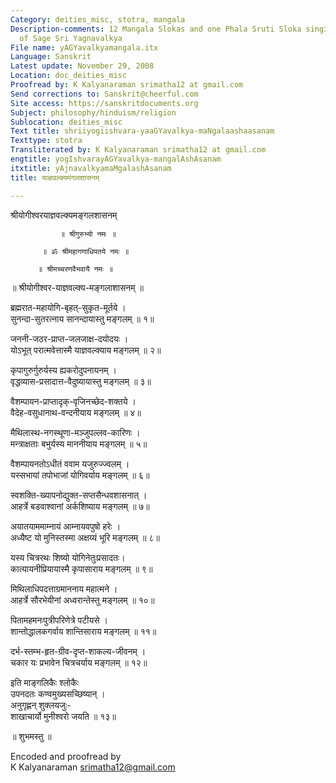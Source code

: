 ```yaml
---
Category: deities_misc, stotra, mangala
Description-comments: 12 Mangala Slokas and one Phala Sruti Sloka singing the praise
  of Sage Sri Yagnavalkya
File name: yAGYavalkyamangala.itx
Language: Sanskrit
Latest update: November 29, 2008
Location: doc_deities_misc
Proofread by: K Kalyanaraman srimatha12 at gmail.com
Send corrections to: Sanskrit@cheerful.com
Site access: https://sanskritdocuments.org
Subject: philosophy/hinduism/religion
Sublocation: deities_misc
Text title: shriiyogiishvara-yaaGYavalkya-maNgalaashaasanam
Texttype: stotra
Transliterated by: K Kalyanaraman srimatha12 at gmail.com
engtitle: yogIshvarayAGYavalkya-mangalAshAsanam
itxtitle: yAjnavalkyamaMgalashAsanam
title: याज्ञवल्क्यमंगलशासनम्

---
```

  
 श्रीयोगीश्वरयाज्ञवल्क्यमङ्गलशासनम्   
  
               ॥ श्रीगुरुभ्यो नमः ॥  
  
           ॥ ॐ श्रीमहागणाधिपतये नमः ॥  
  
          ॥ श्रीमच्चरणवैभवायै नमः ॥  
  
   ॥ श्रीयोगीश्वर-याज्ञवल्क्य-मङ्गलाशासनम् ॥  
  
ब्रह्मरात-महायोगि-बृहत्-सुकृत-मूर्तये ।  
सुनन्दा-सुतरत्नाय सानन्दायास्तु मङ्गलम् ॥ १॥  
  
जननी-जठर-प्राप्त-जलजाक्ष-दयोदयः ।  
योऽभूत् परात्मवेत्तास्मै याज्ञवल्क्याय मङ्गलम् ॥ २॥  
  
कृपागुरुर्गुरुर्यस्य ह्यकरोदुपनायनम् ।  
वृद्धव्यास-प्रसादात्त-वैदुष्यायास्तु मङ्गलम् ॥ ३॥  
  
वैशम्पायन-प्राप्तादृक्-वृजिनच्छेद-शक्तये ।  
वैदेह-वसुधानाथ-वन्दनीयाय मङ्गलम् ॥ ४॥  
  
मैथिलास्थ-नगस्थूणा-मञ्जुपल्लव-कारिणः ।  
मन्त्राक्षताः बभुर्यस्य माननीयाय मङ्गलम् ॥ ५॥  
  
वैशम्पायनतोऽधीतं ववाम यजुरुज्ज्वलम् ।  
यस्सभायां तपोभाजां योगिवर्याय मङ्गलम् ॥ ६॥  
  
स्वशक्ति-ख्यापनोद्युक्त-सप्तसैन्धवशासनात् ।  
आहर्त्रे बडवाश्वानां अर्कशिष्याय मङ्गलम् ॥ ७॥  
  
अयातयाममाम्नायं आम्नायवपुषो हरेः ।  
अध्यैष्ट यो मुनिस्तस्मा अक्षय्यं भूरि मङ्गलम् ॥ ८॥  
  
यस्य चित्ररथः शिष्यो योगिनेतुःप्रसादतः।  
कात्यायनीप्रियायास्मै कृपासाराय मङ्गलम् ॥ ९॥  
  
मिथिलाधिपदत्ताग्रमाननाय महात्मने ।  
आहर्त्रे सौरभेयीनां अध्वरान्तेस्तु मङ्गलम् ॥ १०॥  
  
पितामहमनःपुत्रीपरिणेत्रे पटीयसे ।  
शान्तोद्धालकगर्वाय शान्तिसाराय मङ्गलम् ॥ ११॥  
  
दर्भ-स्तम्भ-हृत-ग्रीव-दृप्त-शाकल्य-जीवनम् ।  
चकार यः प्रभावेन चित्रचर्याय मङ्गलम् ॥ १२॥  
  
इति माङ्गलिकैः श्लोकैः  
     उपनदतः कण्वमुख्यसच्छिष्यान् ।  
अनुगृह्णन् शुक्लयजुः-  
     शाखाचार्यो मुनीश्वरो जयति ॥ १३॥  
  
॥ शुभमस्तु ॥  
  
  
Encoded and proofread by  
K Kalyanaraman srimatha12@gmail.com  
  

